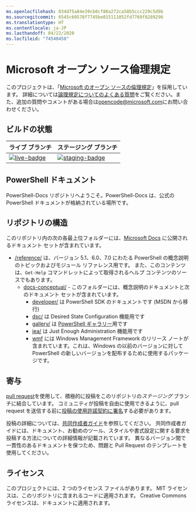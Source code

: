 ```yaml
---
ms.openlocfilehash: 034d75a84e39cb0cf88a272ca58b5ccc229c5d9b
ms.sourcegitcommit: 6545c60578f7745be015111052fd7769f8289296
ms.translationtype: HT
ms.contentlocale: ja-JP
ms.lasthandoff: 04/22/2020
ms.locfileid: "74540458"
---
```

# <a name="microsoft-open-source-code-of-conduct"></a>Microsoft オープン ソース倫理規定

このプロジェクトは、「[Microsoft のオープン ソースの倫理規定](https://opensource.microsoft.com/codeofconduct/)」を採用しています。 詳細については[論理規定についてのよくある質問](https://opensource.microsoft.com/codeofconduct/faq/)をご覧ください。また、追加の質問やコメントがある場合は[opencode@microsoft.com](mailto:opencode@microsoft.com)にお問い合わせください。

[live-badge]: https://powershell.visualstudio.com/PowerShell-Docs/_apis/build/status/PowerShell-Docs-CI?branchName=live
[staging-badge]: https://powershell.visualstudio.com/PowerShell-Docs/_apis/build/status/PowerShell-Docs-CI?branchName=staging

## <a name="build-status"></a>ビルドの状態

| ライブ ブランチ | ステージング ブランチ |
|:------------|:---------------|
| [![live-badge][]][live-badge] | [![staging-badge][]][staging-badge]

## <a name="powershell-documentation"></a>PowerShell ドキュメント

PowerShell-Docs リポジトリへようこそ。PowerShell-Docs は、公式の PowerShell ドキュメントが格納されている場所です。

## <a name="repository-structure"></a>リポジトリの構造

このリポジトリ内の次の各最上位フォルダーには、[Microsoft Docs](https://docs.microsoft.com/powershell) に公開されるドキュメント セットが含まれています。

- [/reference/](https://docs.microsoft.com/powershell/scripting/) は、バージョン 5.1、6.0、7.0 にわたる PowerShell の概念説明のトピックおよびモジュール リファレンス用です。 また、このコンテンツは、`Get-Help` コマンドレットによって取得されるヘルプ コンテンツのソースでもあります。
  - [docs-conceptual/](https://docs.microsoft.com/powershell) - このフォルダーには、概念説明のドキュメントと次のドキュメント セットが含まれています。
    - [developer/](https://docs.microsoft.com/powershell/scripting/developer/) は PowerShell SDK のドキュメントです (MSDN から移行)
    - [dsc/](https://docs.microsoft.com/powershell/scripting/dsc/) は Desired State Configuration 機能用です
    - [gallery/](https://docs.microsoft.com/powershell/scripting/gallery) は [PowerShell ギャラリー](https://www.powershellgallery.com/)用です
    - [jea/](https://docs.microsoft.com/powershell/scripting/jea/) は Just Enough Administration 機能用です
    - [wmf](https://docs.microsoft.com/powershell/scripting/wmf/overview) には Windows Management Framework のリリース ノートが含まれています。これは、Windows の以前のバージョンに対して PowerShell の新しいバージョンを配布するために使用するパッケージです。

## <a name="contributing"></a>寄与

[pull request](https://help.github.com/articles/using-pull-requests/)を使用して、積極的に投稿をこのリポジトリの*ステージング* ブランチに結合しています。
コミュニティが投稿を自由に使用できるように、pull request を送信する前に[投稿の使用許諾契約に署名](https://cla.microsoft.com/)する必要があります。

投稿の詳細については、[共同作成者ガイド](https://docs.microsoft.com/contribute/powershell/powershell-contribute)を参照してください。 共同作成者ガイドには、ドキュメント、お勧めのツール、スタイルや書式設定に関する要求を投稿する方法についての詳細情報が記載されています。 異なるバージョン間で一貫性のあるドキュメントを保つため、問題と Pull Request のテンプレートを使用してください。

## <a name="licenses"></a>ライセンス

このプロジェクトには、2 つのライセンス ファイルがあります。 MIT ライセンスは、このリポジトリに含まれるコードに適用されます。 Creative Commons ライセンスは、ドキュメントに適用されます。